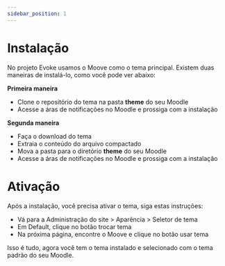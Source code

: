 ```yaml
---
sidebar_position: 1
---
```


# Instalação

No projeto Evoke usamos o Moove como o tema principal. Existem duas maneiras de instalá-lo, como você pode ver abaixo:

**Primeira maneira**

- Clone o repositório do tema na pasta **theme** do seu Moodle
- Acesse a áras de notificações no Moodle e prossiga com a instalação

**Segunda maneira**

- Faça o download do tema
- Extraia o conteúdo do arquivo compactado
- Mova a pasta para o diretório **theme** do seu Moodle
- Acesse a áras de notificações no Moodle e prossiga com a instalação

# Ativação

Após a instalação, você precisa ativar o tema, siga estas instruções:

- Vá para a Administração do site > Aparência > Seletor de tema
- Em Default, clique no botão trocar tema
- Na próxima página, encontre o Moove e clique no botão usar tema

Isso é tudo, agora você tem o tema instalado e selecionado com o tema padrão do seu Moodle.
